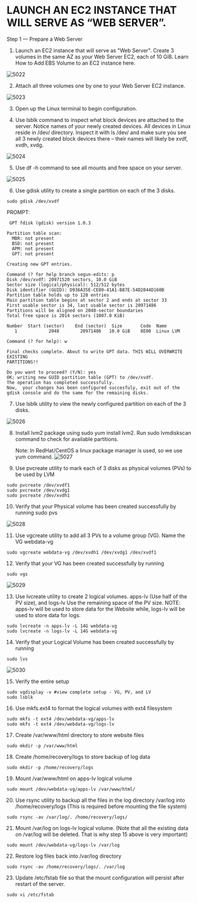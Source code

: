 # LAUNCH AN EC2 INSTANCE THAT WILL SERVE AS “WEB SERVER”.

Step 1 — Prepare a Web Server

1. Launch an EC2 instance that will serve as "Web Server". Create 3 volumes in the same AZ as your Web Server EC2, each of 10 GiB.
Learn How to Add EBS Volume to an EC2 instance here.

![5022](https://github.com/SnehaS28/Dev-project-1/blob/images/web-volumes.png)


2. Attach all three volumes one by one to your Web Server EC2 instance.

![5023](https://github.com/SnehaS28/Dev-project-1/blob/images/volume-1.png)


3. Open up the Linux terminal to begin configuration.

4. Use lsblk command to inspect what block devices are attached to the server. Notice names of your newly created devices. All devices
in Linux reside in /dev/ directory. Inspect it with ls /dev/ and make sure you see all 3 newly created block devices there – their 
names will likely be xvdf, xvdh, xvdg.


![5024](https://github.com/SnehaS28/Dev-project-1/blob/images/attached-vol.png)


5. Use df -h command to see all mounts and free space on your server.

![5025](https://github.com/SnehaS28/Dev-project-1/blob/images/df-h%20free%20space.png)

6. Use gdisk utility to create a single partition on each of the 3 disks.

```
sudo gdisk /dev/xvdf

```

PROMPT: 

```
 GPT fdisk (gdisk) version 1.0.3

Partition table scan:
  MBR: not present
  BSD: not present
  APM: not present
  GPT: not present

Creating new GPT entries.

Command (? for help branch segun-edits: p
Disk /dev/xvdf: 20971520 sectors, 10.0 GiB
Sector size (logical/physical): 512/512 bytes
Disk identifier (GUID): D936A35E-CE80-41A1-B87E-54D2044D160B
Partition table holds up to 128 entries
Main partition table begins at sector 2 and ends at sector 33
First usable sector is 34, last usable sector is 20971486
Partitions will be aligned on 2048-sector boundaries
Total free space is 2014 sectors (1007.0 KiB)

Number  Start (sector)    End (sector)  Size       Code  Name
   1            2048        20971486   10.0 GiB    8E00  Linux LVM

Command (? for help): w

Final checks complete. About to write GPT data. THIS WILL OVERWRITE EXISTING
PARTITIONS!!

Do you want to proceed? (Y/N): yes
OK; writing new GUID partition table (GPT) to /dev/xvdf.
The operation has completed successfully.
Now,  your changes has been configured succesfuly, exit out of the gdisk console and do the same for the remaining disks.
```


7. Use lsblk utility to view the newly configured partition on each of the 3 disks.

![5026](https://github.com/SnehaS28/Dev-project-1/blob/images/partition.png)


8. Install lvm2 package using sudo yum install lvm2. Run sudo lvmdiskscan command to check for available partitions.

   Note: In RedHat/CentOS a linux package manager is used, so we use yum command.
   ![5027](https://github.com/SnehaS28/Dev-project-1/blob/images/package-manager.png)

10. Use pvcreate utility to mark each of 3 disks as physical volumes (PVs) to be used by LVM

```
sudo pvcreate /dev/xvdf1
sudo pvcreate /dev/xvdg1
sudo pvcreate /dev/xvdh1

```

10. Verify that your Physical volume has been created successfully by running sudo pvs

![5028](https://github.com/SnehaS28/Dev-project-1/blob/images/physicalvols.png)


11. Use vgcreate utility to add all 3 PVs to a volume group (VG). Name the VG webdata-vg

```
sudo vgcreate webdata-vg /dev/xvdh1 /dev/xvdg1 /dev/xvdf1

```

12. Verify that your VG has been created successfully by running 

```
sudo vgs

```

![5029](https://github.com/SnehaS28/Dev-project-1/blob/images/vg-webdata.png)


13. Use lvcreate utility to create 2 logical volumes. apps-lv (Use half of the PV size), and logs-lv Use the remaining space of
 the PV size. NOTE: apps-lv will be used to store data for the Website while, logs-lv will be used to store data for logs.
 
```
sudo lvcreate -n apps-lv -L 14G webdata-vg
sudo lvcreate -n logs-lv -L 14G webdata-vg

```

14. Verify that your Logical Volume has been created successfully by running 

```
sudo lvs

```

![5030](https://github.com/SnehaS28/Dev-project-1/blob/images/vg-webdata.png)


15. Verify the entire setup

```
sudo vgdisplay -v #view complete setup - VG, PV, and LV
sudo lsblk

```

16. Use mkfs.ext4 to format the logical volumes with ext4 filesystem

```
sudo mkfs -t ext4 /dev/webdata-vg/apps-lv
sudo mkfs -t ext4 /dev/webdata-vg/logs-lv
```

17. Create /var/www/html directory to store website files

```
sudo mkdir -p /var/www/html

```

18. Create /home/recovery/logs to store backup of log data

```
sudo mkdir -p /home/recovery/logs

```

19. Mount /var/www/html on apps-lv logical volume

```
sudo mount /dev/webdata-vg/apps-lv /var/www/html/

```

20. Use rsync utility to backup all the files in the log directory /var/log into /home/recovery/logs (This is required before 
mounting the file system)

```
sudo rsync -av /var/log/. /home/recovery/logs/

```

21. Mount /var/log on logs-lv logical volume. (Note that all the existing data on /var/log will be deleted. That is why step 15 above 
is very important)

```
sudo mount /dev/webdata-vg/logs-lv /var/log

```

22. Restore log files back into /var/log directory

```
sudo rsync -av /home/recovery/logs/. /var/log

```

23. Update /etc/fstab file so that the mount configuration will persist after restart of the server.
```
sudo vi /etc/fstab

```


